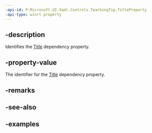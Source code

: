 ```yaml
---
-api-id: P:Microsoft.UI.Xaml.Controls.TeachingTip.TitleProperty
-api-type: winrt property
---
```


## -description

Identifies the [Title](teachingtip_title.md) dependency property.

## -property-value

The identifier for the [Title](teachingtip_title.md) dependency property.

## -remarks

## -see-also

## -examples

